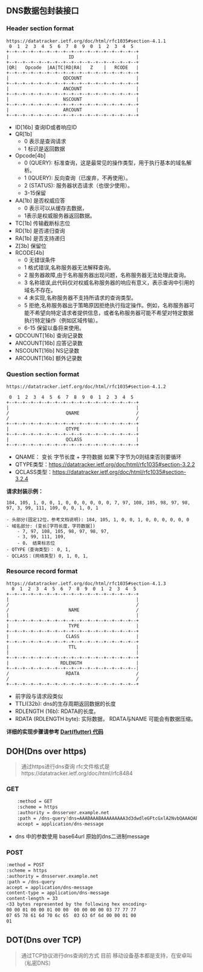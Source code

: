 ## DNS数据包封装接口

### Header section format
```
https://datatracker.ietf.org/doc/html/rfc1035#section-4.1.1
 0  1  2  3  4  5  6  7  8  9  0  1  2  3  4  5
+--+--+--+--+--+--+--+--+--+--+--+--+--+--+--+--+
|                      ID                       |
+--+--+--+--+--+--+--+--+--+--+--+--+--+--+--+--+
|QR|   Opcode  |AA|TC|RD|RA|   Z    |   RCODE   |
+--+--+--+--+--+--+--+--+--+--+--+--+--+--+--+--+
|                    QDCOUNT                    |
+--+--+--+--+--+--+--+--+--+--+--+--+--+--+--+--+
|                    ANCOUNT                    |
+--+--+--+--+--+--+--+--+--+--+--+--+--+--+--+--+
|                    NSCOUNT                    |
+--+--+--+--+--+--+--+--+--+--+--+--+--+--+--+--+
|                    ARCOUNT                    |
+--+--+--+--+--+--+--+--+--+--+--+--+--+--+--+--+
```
- ID[16b]  查询ID或者响应ID
- QR[1b]   
    - 0 表示是查询请求
    - 1 标识是返回数据
- Opcode[4b]
    - 0 (QUERY): 标准查询，这是最常见的操作类型，用于执行基本的域名解析。
    - 1 (IQUERY): 反向查询（已废弃，不再使用）。
    - 2 (STATUS): 服务器状态请求（也很少使用）。
    - 3-15保留
- AA[1b] 是否权威应答 
    - 0 表示可以从缓存去数据， 
    - 1表示是权威服务器返回数据。
- TC[1b] 传输截断标志位
- RD[1b] 是否递归查询
- RA[1b] 是否支持递归
- Z[3b] 保留位
- RCODE[4b]
    - 0 无错误条件
    - 1 格式错误,名称服务器无法解释查询。
    - 2 服务器故障,由于名称服务器出现问题，名称服务器无法处理此查询。
    - 3 名称错误,此代码仅对权威名称服务器的响应有意义，表示查询中引用的域名不存在。
    - 4 未实现,名称服务器不支持所请求的查询类型。
    - 5 拒绝,名称服务器出于策略原因拒绝执行指定操作。例如，名称服务器可能不希望向特定请求者提供信息，或者名称服务器可能不希望对特定数据执行特定操作（例如区域传输）。
    - 6-15 保留以备将来使用。
- QDCOUNT[16b] 查询记录数
- ANCOUNT[16b] 应答记录数
- NSCOUNT[16b] NS记录数
- ARCOUNT[16b] 额外记录数


### Question section format
```
https://datatracker.ietf.org/doc/html/rfc1035#section-4.1.2

 0  1  2  3  4  5  6  7  8  9  0  1  2  3  4  5
+--+--+--+--+--+--+--+--+--+--+--+--+--+--+--+--+
|                                               |
/                     QNAME                     /
/                                               /
+--+--+--+--+--+--+--+--+--+--+--+--+--+--+--+--+
|                     QTYPE                     |
+--+--+--+--+--+--+--+--+--+--+--+--+--+--+--+--+
|                     QCLASS                    |
+--+--+--+--+--+--+--+--+--+--+--+--+--+--+--+--+

```
- QNAME： 变长 字节长度 + 字符数据 如果下字节为0则结束否则要循环
- QTYPE类型：https://datatracker.ietf.org/doc/html/rfc1035#section-3.2.2
- QCLASS类型：https://datatracker.ietf.org/doc/html/rfc1035#section-3.2.4


**请求封装示例：** 

```
184, 105, 1, 0, 0, 1, 0, 0, 0, 0, 0, 0, 7, 97, 108, 105, 98, 97, 98, 97, 3, 99, 111, 109, 0, 0, 1, 0, 1

- 头部分(固定12位，参考文档说明): 184, 105, 1, 0, 0, 1, 0, 0, 0, 0, 0, 0
- 域名部分: (变长[字符长度，字符数据])
    - 7, 97, 108, 105, 98, 97, 98, 97, 
    - 3, 99, 111, 109, 
    - 0， 结束标志位 
- QTYPE（查询类型）： 0, 1, 
- QCLASS：(网络类型) 0, 1, 0, 1,
```

### Resource record format

```
https://datatracker.ietf.org/doc/html/rfc1035#section-4.1.3
  0  1  2  3  4  5  6  7  8  9  0  1  2  3  4  5
+--+--+--+--+--+--+--+--+--+--+--+--+--+--+--+--+
|                                               |
/                                               /
/                      NAME                     /
|                                               |
+--+--+--+--+--+--+--+--+--+--+--+--+--+--+--+--+
|                      TYPE                     |
+--+--+--+--+--+--+--+--+--+--+--+--+--+--+--+--+
|                     CLASS                     |
+--+--+--+--+--+--+--+--+--+--+--+--+--+--+--+--+
|                      TTL                      |
|                                               |
+--+--+--+--+--+--+--+--+--+--+--+--+--+--+--+--+
|                   RDLENGTH                    |
+--+--+--+--+--+--+--+--+--+--+--+--+--+--+--+--|
/                     RDATA                     /
/                                               /
+--+--+--+--+--+--+--+--+--+--+--+--+--+--+--+--+
```
- 前字段与请求段类似
- TTLI(32b):  dns的生存周期返回数据的长度
- RDLENGTH (16b): RDATA的长度。
- RDATA (RDLENGTH byte): 实际数据， RDATA与NAME 可能会有数据压缩。

**详细的实现步骤请参考 [Dart(flutter) 代码](https://gist.github.com/penndev/e78d0a2c9a1b354a7e048991effad3a2)**





## DOH(Dns over https)
> 通过https进行dns查询  rfc文件格式是https://datatracker.ietf.org/doc/html/rfc8484

### GET

```bash
    :method = GET
    :scheme = https
    :authority = dnsserver.example.net
    :path = /dns-query?dns=AAABAAABAAAAAAAAA3d3dwdleGFtcGxlA2NvbQAAAQAB
    accept = application/dns-message
```
- dns 中的参数使用 base64url 原始的dns二进制message

### POST

```bash
:method = POST
:scheme = https
:authority = dnsserver.example.net
:path = /dns-query
accept = application/dns-message
content-type = application/dns-message
content-length = 33
<33 bytes represented by the following hex encoding>
00 00 01 00 00 01 00 00  00 00 00 00 03 77 77 77
07 65 78 61 6d 70 6c 65  03 63 6f 6d 00 00 01 00
01
```

## DOT(Dns over TCP)
> 通过TCP协议进行dns查询的方式 目前 移动设备基本都是支持，在安卓叫（私密DNS）